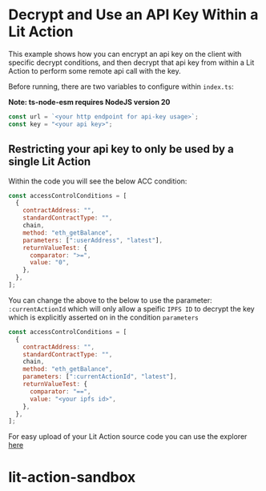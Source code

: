 # Decrypt and Use an API Key Within a Lit Action

This example shows how you can encrypt an api key on the client with specific decrypt conditions, and then decrypt that api key from within a Lit Action to perform some remote api call with the key.

Before running, there are two variables to configure within `index.ts`:

**Note: ts-node-esm requires NodeJS version 20**

```js
const url = `<your http endpoint for api-key usage>`;
const key = "<your api key>";
```

## Restricting your api key to only be used by a single Lit Action

Within the code you will see the below ACC condition:

```js
const accessControlConditions = [
  {
    contractAddress: "",
    standardContractType: "",
    chain,
    method: "eth_getBalance",
    parameters: [":userAddress", "latest"],
    returnValueTest: {
      comparator: ">=",
      value: "0",
    },
  },
];
```

You can change the above to the below to use the parameter: `:currentActionId` which will only allow a speific `IPFS ID` to decrypt the key which is explicitly asserted on in the condition `parameters`

```js
const accessControlConditions = [
  {
    contractAddress: "",
    standardContractType: "",
    chain,
    method: "eth_getBalance",
    parameters: [":currentActionId", "latest"],
    returnValueTest: {
      comparator: "==",
      value: "<your ipfs id>",
    },
  },
];
```

For easy upload of your Lit Action source code you can use the explorer [here](https://explorer.litprotocol.com/create-action)
# lit-action-sandbox
